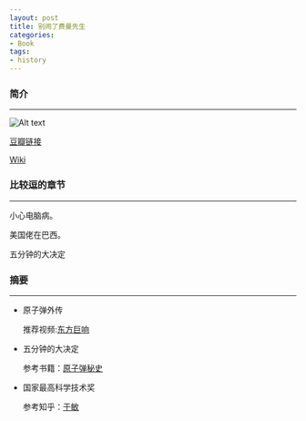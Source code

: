 ```yaml
---
layout: post
title: 别闹了费曼先生
categories:
- Book
tags:
- history 
---
```



### 简介
------------
![Alt text](http://img5.douban.com/lpic/s1027286.jpg)

[豆瓣链接](http://book.douban.com/subject/1037602/)

[Wiki](http://zh.wikipedia.org/zh-cn/%E7%90%86%E6%9F%A5%E5%BE%B7%C2%B7%E8%B2%BB%E6%9B%BC)

### 比较逗的章节
------------
小心电脑病。

美国佬在巴西。

五分钟的大决定

### 摘要
------------
* 原子弹外传

  推荐视频:[东方巨响](http://v.youku.com/v_show/id_XNjI2MDkzNzQw.html)

* 五分钟的大决定

  参考书籍：[原子弹秘史](http://book.douban.com/subject/3449736/)

* 国家最高科学技术奖 

  参考知乎：[于敏](http://www.zhihu.com/question/27490230)


